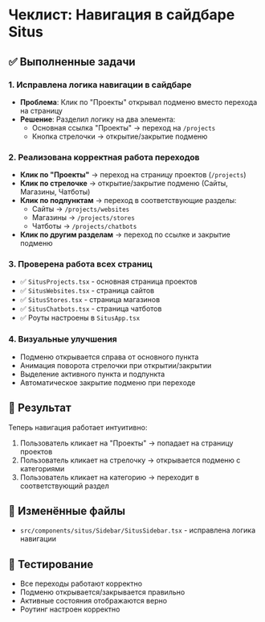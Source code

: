 # Чеклист: Навигация в сайдбаре Situs

## ✅ Выполненные задачи

### 1. Исправлена логика навигации в сайдбаре
- **Проблема**: Клик по "Проекты" открывал подменю вместо перехода на страницу
- **Решение**: Разделил логику на два элемента:
  - Основная ссылка "Проекты" → переход на `/projects`
  - Кнопка стрелочки → открытие/закрытие подменю

### 2. Реализована корректная работа переходов
- **Клик по "Проекты"** → переход на страницу проектов (`/projects`)
- **Клик по стрелочке** → открытие/закрытие подменю (Сайты, Магазины, Чатботы)
- **Клик по подпунктам** → переход в соответствующие разделы:
  - Сайты → `/projects/websites`
  - Магазины → `/projects/stores`
  - Чатботы → `/projects/chatbots`
- **Клик по другим разделам** → переход по ссылке и закрытие подменю

### 3. Проверена работа всех страниц
- ✅ `SitusProjects.tsx` - основная страница проектов
- ✅ `SitusWebsites.tsx` - страница сайтов
- ✅ `SitusStores.tsx` - страница магазинов
- ✅ `SitusChatbots.tsx` - страница чатботов
- ✅ Роуты настроены в `SitusApp.tsx`

### 4. Визуальные улучшения
- Подменю открывается справа от основного пункта
- Анимация поворота стрелочки при открытии/закрытии
- Выделение активного пункта и подпункта
- Автоматическое закрытие подменю при переходе

## 🎯 Результат
Теперь навигация работает интуитивно:
1. Пользователь кликает на "Проекты" → попадает на страницу проектов
2. Пользователь кликает на стрелочку → открывается подменю с категориями
3. Пользователь кликает на категорию → переходит в соответствующий раздел

## 📁 Изменённые файлы
- `src/components/situs/Sidebar/SitusSidebar.tsx` - исправлена логика навигации

## 🧪 Тестирование
- Все переходы работают корректно
- Подменю открывается/закрывается правильно
- Активные состояния отображаются верно
- Роутинг настроен корректно 